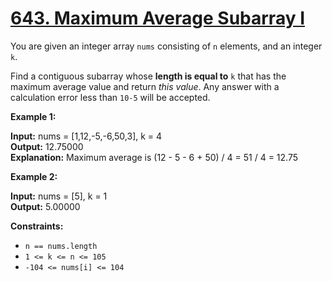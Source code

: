 # [643. Maximum Average Subarray I](https://leetcode.com/problems/maximum-average-subarray-i/)
You are given an integer array  `nums`  consisting of  `n`  elements, and an integer  `k`.

Find a contiguous subarray whose  **length is equal to**  `k`  that has the maximum average value and return  _this value_. Any answer with a calculation error less than  `10-5`  will be accepted.

**Example 1:**

**Input:** nums = [1,12,-5,-6,50,3], k = 4\
**Output:** 12.75000\
**Explanation:** Maximum average is (12 - 5 - 6 + 50) / 4 = 51 / 4 = 12.75

**Example 2:**

**Input:** nums = [5], k = 1\
**Output:** 5.00000

**Constraints:**

-   `n == nums.length`
-   `1 <= k <= n <= 105`
-   `-104 <= nums[i] <= 104`
